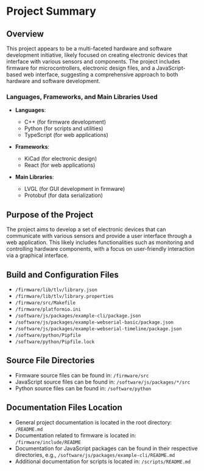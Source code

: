 # Project Summary

## Overview
This project appears to be a multi-faceted hardware and software development initiative, likely focused on creating electronic devices that interface with various sensors and components. The project includes firmware for microcontrollers, electronic design files, and a JavaScript-based web interface, suggesting a comprehensive approach to both hardware and software development.

### Languages, Frameworks, and Main Libraries Used
- **Languages**: 
  - C++ (for firmware development)
  - Python (for scripts and utilities)
  - TypeScript (for web applications)
  
- **Frameworks**:
  - KiCad (for electronic design)
  - React (for web applications)

- **Main Libraries**:
  - LVGL (for GUI development in firmware)
  - Protobuf (for data serialization)

## Purpose of the Project
The project aims to develop a set of electronic devices that can communicate with various sensors and provide a user interface through a web application. This likely includes functionalities such as monitoring and controlling hardware components, with a focus on user-friendly interaction via a graphical interface.

## Build and Configuration Files
- `/firmware/lib/tlv/library.json`
- `/firmware/lib/tlv/library.properties`
- `/firmware/src/Makefile`
- `/firmware/platformio.ini`
- `/software/js/packages/example-cli/package.json`
- `/software/js/packages/example-webserial-basic/package.json`
- `/software/js/packages/example-webserial-timeline/package.json`
- `/software/python/Pipfile`
- `/software/python/Pipfile.lock`

## Source File Directories
- Firmware source files can be found in: `/firmware/src`
- JavaScript source files can be found in: `/software/js/packages/*/src`
- Python source files can be found in: `/software/python`

## Documentation Files Location
- General project documentation is located in the root directory: `/README.md`
- Documentation related to firmware is located in: `/firmware/include/README`
- Documentation for JavaScript packages can be found in their respective directories, e.g., `/software/js/packages/example-cli/README.md`
- Additional documentation for scripts is located in: `/scripts/README.md`